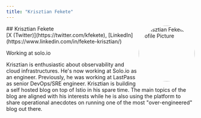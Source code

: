 ```yaml
---
title: "Krisztian Fekete"
---
```



<img src="https://sessionize.com/image/a5aa-400o400o1-TC4DuXXv1treN3Pv4BsYSN.jpg" style="width: 150px; float: right; border-radius: 50%" alt="Krisztian Fekete Profile Picture"/>
## Krisztian Fekete
<br>
[X (Twitter)](https://twitter.com/kfekete), 
[LinkedIn](https://www.linkedin.com/in/fekete-krisztian/)

Working at solo.io

Krisztian is enthusiastic about observability and cloud infrastructures. He's now working at Solo.io as an engineer. Previously, he was working at LastPass as senior DevOps/SRE engineer. Krisztian is building a self hosted blog on top of Istio in his spare time. The main topics of the blog are aligned with his interests while he is also using the platform to share operational anecdotes on running one of the most "over-engineered" blog out there.
